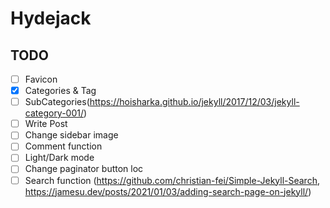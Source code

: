 # Hydejack 

## TODO
- [ ] Favicon
- [x] Categories & Tag
- [ ] SubCategories(https://hoisharka.github.io/jekyll/2017/12/03/jekyll-category-001/)
- [ ] Write Post
- [ ] Change sidebar image
- [ ] Comment function
- [ ] Light/Dark mode
- [ ] Change paginator button loc
- [ ] Search function (https://github.com/christian-fei/Simple-Jekyll-Search, 
    https://jamesu.dev/posts/2021/01/03/adding-search-page-on-jekyll/)